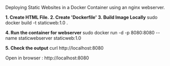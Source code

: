 Deploying Static Websites in a Docker Container using an nginx webserver.

**1. Create HTML File.**
**2. Create 'Dockerfile'**
**3. Build Image Locally**
sudo docker build -t staticweb:1.0 .

**4. Run the container for webserver**
sudo docker run -d -p 8080:8080 --name staticwebserver staticweb:1.0 

**5. Check the output**
curl http://localhost:8080

Open in browser : http://localhost:8080
